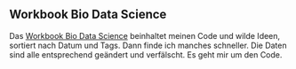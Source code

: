 ## Workbook Bio Data Science

Das [Workbook Bio Data Science](https://jkruppa.github.io/workbook/) beinhaltet meinen Code und wilde Ideen, sortiert nach Datum und Tags. Dann finde ich manches schneller. Die Daten sind alle entsprechend geändert und verfälscht. Es geht mir um den Code.
